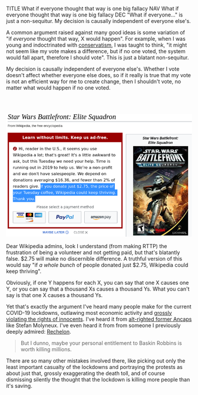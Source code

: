 TITLE What if everyone thought that way is one big fallacy
NAV What if everyone thought that way is one big fallacy
DEC "What if everyone..." is just a non-sequitur. My decision is causally independent of everyone else's.

A common argument raised against many good ideas is some variation of "if *everyone* thought that way, X would happen". For example, when I was young and indoctrinated with [conservatism](/protagonism/left_right), I was taught to think, "it might not seem like my vote makes a difference, but if no one voted, the system would fall apart, therefore I should vote". This is just a blatant non-sequitur.

My decision is causally independent of everyone else's. Whether I vote doesn't affect whether everyone else does, so if it really is true that my vote is not an efficient way for me to create change, then I shouldn't vote, no matter what would happen if no one voted.

<br><br>

![](wiki_what_if_everyone_fallacy.png)

Dear Wikipedia admins, look I understand (from making RTTP) the frustration of being a volunteer and not getting paid, but that's blatantly false. $2.75 will make no discernible difference. A truthful version of this would say "if *a whole bunch* of people donated just $2.75, Wikipedia could keep thriving".

Obviously, if one Y happens for each X, you can say that one X causes one Y, or you can say that a thousand Xs causes a thousand Ys. What you can't say is that one X causes a thousand Ys.

Yet that's exactly the argument I've heard many people make for the current COVID-19 lockdowns, outlawing most economic activity and [grossly violating the rights of innocents](https://kdvr.com/news/man-arrested-in-front-of-daughter-at-brighton-park-for-allegedly-violating-social-distancing/). I've heard it from [alt-righted former Ancaps](faction_ancap) like Stefan Molyneux. I've even heard it from from someone I previously deeply admired: [Rechelon](https://twitter.com/rechelon/status/1251940898969010176).

> But I dunno, maybe your personal entitlement to Baskin Robbins is worth killing millions.

There are so many other mistakes involved there, like picking out only the least important casualty of the lockdowns and portraying the protests as about just that, grossly exaggerating the death toll, and of course dismissing silently the thought that the lockdown is killing more people than it's saving.
